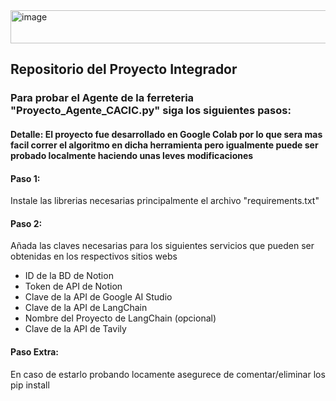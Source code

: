 <img width="577" height="53" alt="image" src="https://github.com/user-attachments/assets/a4776e69-c52f-42d3-be06-165cefd12198" />

<h2> Repositorio del Proyecto Integrador</h2>

<h3>Para probar el Agente de la ferreteria "Proyecto_Agente_CACIC.py" siga los siguientes pasos:</h3>

<h4>Detalle: El proyecto fue desarrollado en Google Colab por lo que sera mas facil correr el algoritmo en dicha herramienta pero igualmente puede ser probado localmente haciendo unas leves modificaciones</h4>

<h4>Paso 1:</h4> <p>Instale las librerias necesarias principalmente el archivo "requirements.txt"</p>

<h4>Paso 2:</h4> <p>Añada las claves necesarias para los siguientes servicios que pueden ser obtenidas en los respectivos sitios webs</p>

<ul>
          <li>ID de la BD de Notion</li>
          <li>Token de API de Notion</li>
          <li>Clave de la API de Google AI Studio</li>
          <li>Clave de la API de LangChain</li>
          <li>Nombre del Proyecto de LangChain (opcional)</li>
          <li>Clave de la API de Tavily</li>
</ul>

<h4>Paso Extra:</h4>  <p>En caso de estarlo probando locamente asegurece de comentar/eliminar los pip install</p>

